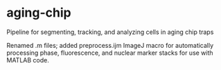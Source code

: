 # aging-chip

Pipeline for segmenting, tracking, and analyzing cells in aging chip traps

Renamed .m files; added preprocess.ijm ImageJ macro for automatically processing phase, fluorescence, and nuclear marker stacks for use with MATLAB code. 
